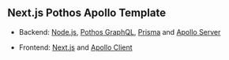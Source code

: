## Next.js Pothos Apollo Template

- Backend: [Node.js](https://nodejs.org/en/), [Pothos GraphQL](https://pothos-graphql.dev/), [Prisma](https://www.prisma.io/) and [Apollo Server](https://www.apollographql.com/docs/apollo-server/#:~:text=Apollo%20Server%20is%20an%20open,use%20data%20from%20any%20source.)

- Frontend: [Next.js](https://nextjs.org/) and [Apollo Client](https://www.apollographql.com/docs/react/)
